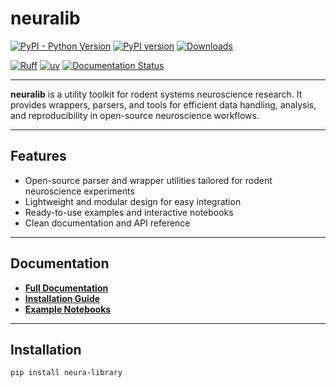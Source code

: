# neuralib

[![PyPI - Python Version](https://img.shields.io/pypi/pyversions/neura-library)](https://pypi.org/project/neura-library/)
[![PyPI version](https://badge.fury.io/py/neura-library.svg)](https://badge.fury.io/py/neura-library)
[![Downloads](https://static.pepy.tech/badge/neura-library)](https://pepy.tech/project/neura-library)

[![Ruff](https://img.shields.io/endpoint?url=https://raw.githubusercontent.com/astral-sh/ruff/main/assets/badge/v2.json)](https://github.com/astral-sh/ruff)
[![uv](https://img.shields.io/endpoint?url=https://raw.githubusercontent.com/astral-sh/uv/main/assets/badge/v0.json)](https://github.com/astral-sh/uv)
[![Documentation Status](https://readthedocs.org/projects/neuralib/badge/?version=latest)](https://neuralib.readthedocs.io/en/latest/)

---

**neuralib** is a utility toolkit for rodent systems neuroscience research. It provides wrappers, parsers, and tools for
efficient data handling, analysis, and reproducibility in open-source neuroscience workflows.

---

## Features

- Open-source parser and wrapper utilities tailored for rodent neuroscience experiments
- Lightweight and modular design for easy integration
- Ready-to-use examples and interactive notebooks
- Clean documentation and API reference

---

## Documentation

- **[Full Documentation](https://neuralib.readthedocs.io/en/latest/index.html)**
- **[Installation Guide](https://neuralib.readthedocs.io/en/latest/api/installation.html)**
- **[Example Notebooks](https://neuralib.readthedocs.io/en/latest/index.html#notebook-example)**

---

## Installation

```bash
pip install neura-library

